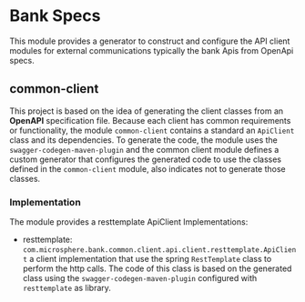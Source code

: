 # Bank Specs

This module provides a generator to construct and configure the API client modules for external communications typically the bank Apis from OpenApi specs. 

## common-client

This project is based on the idea of generating the client classes from an **OpenAPI** specification file.
Because each client has common requirements or functionality, the module `common-client` contains a standard an `ApiClient` class and its dependencies. 
To generate the code, the module uses the `swagger-codegen-maven-plugin` and the common client module defines a custom generator that configures the generated code to use the classes defined in the
`common-client` module, also indicates not to generate those classes.
 
### Implementation

The module provides a resttemplate ApiClient Implementations: 
 - resttemplate: `com.microsphere.bank.common.client.api.client.resttemplate.ApiClient` a client implementation that use
 the spring `RestTemplate` class to perform the http calls. The code of this class is based on the generated class using 
 the `swagger-codegen-maven-plugin` configured with `resttemplate` as library.